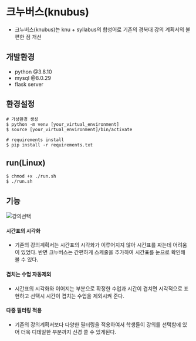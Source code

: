 # 크누버스(knubus)
- 크누버스(knubus)는 knu + syllabus의 합성어로 기존의 경북대 강의 계획서의 불편한 점 개선
## 개발환경
- python @3.8.10
- mysql @8.0.29
- flask server
## 환경설정
```
# 가상환경 생성
$ python -m venv [your_virtual_environment]
$ source [your_virtual_environment]/bin/activate

# requirements install
$ pip install -r requirements.txt
```
## run(Linux)
```
$ chmod +x ./run.sh
$ ./run.sh
```
## 기능
![강의선택](https://user-images.githubusercontent.com/101383098/172840533-c950950c-f0a8-440a-8cd9-4c1af32aa0ed.png)
#### 시간표의 시각화
- 기존의 강의계획서는 시간표의 시각화가 이루어지지 않아 시간표를 짜는데 어려움이 있었다. 반면 크누버스는 간편하게 스케줄을 추가하여
시간표를 눈으로 확인해 볼 수 있다.
#### 겹치는 수업 자동제외
- 시간표의 시각화와 이어지는 부분으로 확정한 수업과 시간이 겹치면 시각적으로 표현하고 선택시 시간이 겹치는 수업을 제외시켜 준다.
#### 다중 필터링 적용
- 기존의 강의계획서보다 다양한 필터링을 적용하여서 학생들이 강의를 선택함에 있어 더욱 디테일한 부분까지 신경 쓸 수 있게된다.
